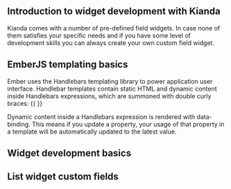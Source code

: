 ## Introduction to widget development with Kianda

Kianda comes with a number of pre-defined field widgets. In case none of them satisfies your specific needs and if you have some level of development skills you can always create your own custom field widget.

## EmberJS templating basics

Ember uses the Handlebars templating library to power application user interface. Handlebar templates contain static HTML and dynamic content inside Handlebars expressions, which are summoned with double curly braces: {{ }}

Dynamic content inside a Handlebars expression is rendered with data-binding. This means if you update a property, your usage of that property in a template will be automatically updated to the latest value.



## Widget development basics



## List widget custom fields

